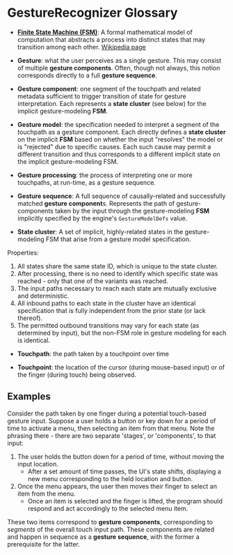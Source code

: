 # GestureRecognizer Glossary

- [**Finite State Machine (FSM)**](https://en.wikipedia.org/wiki/Finite-state_machine): A formal mathematical model of computation that abstracts a process into distinct states that may transition among each other.  [Wikipedia page](https://en.wikipedia.org/wiki/Finite-state_machine)

- **Gesture**: what the user perceives as a single gesture.  This may consist of multiple **gesture components**.  Often, though not always, this notion corresponds directly to a full **gesture sequence**.

- **Gesture component**: one segment of the touchpath and related metadata sufficient to trigger transition of state for gesture interpretation.  Each represents a **state cluster** (see below) for the implicit gesture-modeling **FSM**.

- **Gesture model**: the specification needed to interpret a segment of the touchpath as a gesture component.  Each directly defines a **state cluster** on the implicit **FSM** based on whether the input "resolves" the model or is "rejected" due to specific causes.  Each such cause may permit a different transition and thus corresponds to a different implicit state on the implicit gesture-modeling FSM.

- **Gesture processing**: the process of interpreting one or more touchpaths, at run-time, as a gesture sequence.

- **Gesture sequence**: A full sequence of causally-related and successfully matched **gesture component**s.  Represents the path of gesture-components taken by the input through the gesture-modeling **FSM** implicitly specified by the engine's `GestureModelDefs` value.

- **State cluster**: A set of implicit, highly-related states in the gesture-modeling FSM that arise from a gesture model specification.

Properties:
  1. All states share the same state ID, which is unique to the state cluster.
  2. After processing, there is no need to identify which specific state was reached - only that one of the variants was reached.
  3. The input paths necessary to reach each state are mutually exclusive and deterministic.
  4. All inbound paths to each state in the cluster have an identical specification that is fully independent from the prior state (or lack thereof).
  5. The permitted outbound transitions may vary for each state (as determined by input), but the non-FSM role in gesture modeling for each is identical.

- **Touchpath**: the path taken by a touchpoint over time

- **Touchpoint**: the location of the cursor (during mouse-based input) or of the finger (during touch) being observed.

## Examples

Consider the path taken by one finger during a potential touch-based gesture input.  Suppose a user holds a button or key down for a period of time to activate a menu, then selecting an item from that menu.  Note the phrasing there - there are two separate 'stages', or 'components', to that input:
1. The user holds the button down for a period of time, without moving the input location.
    - After a set amount of time passes, the UI's state shifts, displaying a new menu corresponding to the held location and button.
2. Once the menu appears, the user then moves their finger to select an item from the menu.
    - Once an item is selected and the finger is lifted, the program should respond and act accordingly to the selected menu item.

These two items correspond to **gesture components**, corresponding to _segments_ of the overall touch input path.  These components are related and happen in sequence as a **gesture sequence**, with the former a prerequisite for the latter.